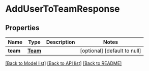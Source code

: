 # AddUserToTeamResponse
## Properties

| Name | Type | Description | Notes |
|------------ | ------------- | ------------- | -------------|
| **team** | [**Team**](Team.md) |  | [optional] [default to null] |

[[Back to Model list]](../README.md#documentation-for-models) [[Back to API list]](../README.md#documentation-for-api-endpoints) [[Back to README]](../README.md)

